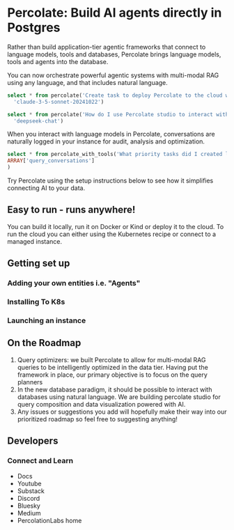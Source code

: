 # Percolate: Build AI agents directly in Postgres

Rather than build application-tier agentic frameworks that connect to language models, tools and databases, Percolate brings language models, tools and agents into the database.

You can now orchestrate powerful agentic systems with multi-modal RAG using any language, and that includes natural language. 


```sql
select * from percolate('Create task to deploy Percolate to the cloud with some high-level instructions', 
  'claude-3-5-sonnet-20241022')
```

```sql
select * from percolate('How do I use Percolate studio to interact with my instance', 
  'deepseek-chat')
```


When you interact with language models in Percolate, conversations are naturally logged in your instance for audit, analysis and optimization.


```sql
select * from percolate_with_tools('What priority tasks did I created last week? How many did i create in total?', 
ARRAY['query_conversations']
)
```

Try Percolate using the setup instructions below to see how it simplifies connecting AI to your data.

## Easy to run - runs anywhere!

You can build it locally, run it on Docker or Kind or deploy it to the cloud. To run the cloud you can either using the Kubernetes recipe or connect to a managed instance.


## Getting set up

### Adding your own entities i.e. "Agents"

### Installing To K8s

### Launching an instance 



## On the Roadmap

1. Query optimizers: we built Percolate to allow for multi-modal RAG queries to be intelligently optimized in the data tier. Having put the framework in place, our primary objective is to focus on the query planners
2. In the new database paradigm, it should be possible to interact with databases using natural language. We are building percolate studio for query composition and data visualization powered with AI.
3. Any issues or suggestions you add will hopefully make their way into our prioritized roadmap so feel free to suggesting anything!


## Developers

### Connect and Learn

- Docs
- Youtube
- Substack
- Discord
- Bluesky
- Medium
- PercolationLabs home